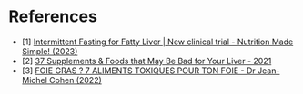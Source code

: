 # References
- [1] [Intermittent Fasting for Fatty Liver | New clinical trial - Nutrition Made Simple! (2023)](https://www.youtube.com/watch?v=69P-wjqMZkQ)
- [2] [37 Supplements & Foods that May Be Bad for Your Liver - 2021](https://health.selfdecode.com/blog/foods-bad-for-your-liver/)
- [3] [FOIE GRAS ? 7 ALIMENTS TOXIQUES POUR TON FOIE - Dr Jean-Michel Cohen (2022)](https://www.youtube.com/watch?v=9E-hg6BIUYc)
